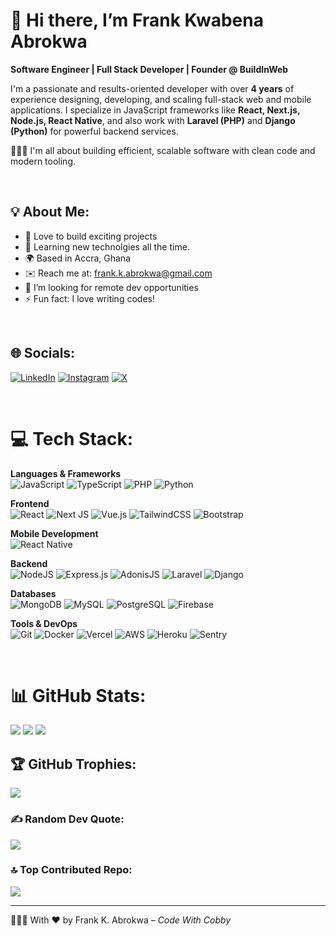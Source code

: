 # 👋 Hi there, I’m Frank Kwabena Abrokwa

**Software Engineer | Full Stack Developer | Founder @ BuildInWeb**

I'm a passionate and results-oriented developer with over **4 years** of experience designing, developing, and scaling full-stack web and mobile applications. I specialize in JavaScript frameworks like **React, Next.js, Node.js, React Native**, and also work with **Laravel (PHP)** and **Django (Python)** for powerful backend services.

🧑🏾‍💻 I'm all about building efficient, scalable software with clean code and modern tooling.

<br>

## 💡 About Me:
- 🚀 Love to build exciting projects
- 🧠 Learning new technolgies all the time.
- 🌍 Based in Accra, Ghana
- ✉️ Reach me at: frank.k.abrokwa@gmail.com
- 🤝 I’m looking for remote dev opportunities
- ⚡ Fun fact: I love writing codes!

<br>

## 🌐 Socials:
[![LinkedIn](https://img.shields.io/badge/LinkedIn-%230077B5.svg?logo=linkedin&logoColor=white)](https://www.linkedin.com/in/frank-kwabena-abrokwa-ba54681b6/)  [![Instagram](https://img.shields.io/badge/Instagram-%23E4405F.svg?logo=Instagram&logoColor=white)](https://instagram.com/codewithcobby)  [![X](https://img.shields.io/badge/X-black.svg?logo=X&logoColor=white)](https://x.com/codewithcobby)

<br>

# 💻 Tech Stack:

**Languages & Frameworks**  
![JavaScript](https://img.shields.io/badge/javascript-%23323330.svg?style=for-the-badge&logo=javascript&logoColor=%23F7DF1E)  ![TypeScript](https://img.shields.io/badge/typescript-%23007ACC.svg?style=for-the-badge&logo=typescript&logoColor=white)  ![PHP](https://img.shields.io/badge/php-%23777BB4.svg?style=for-the-badge&logo=php&logoColor=white)  ![Python](https://img.shields.io/badge/python-3670A0?style=for-the-badge&logo=python&logoColor=ffdd54)

**Frontend**  
![React](https://img.shields.io/badge/react-%2320232a.svg?style=for-the-badge&logo=react&logoColor=%2361DAFB)  ![Next JS](https://img.shields.io/badge/next.js-%23000000.svg?style=for-the-badge&logo=next.js&logoColor=white)  ![Vue.js](https://img.shields.io/badge/vue.js-%2335495e.svg?style=for-the-badge&logo=vuedotjs&logoColor=%234FC08D)  ![TailwindCSS](https://img.shields.io/badge/tailwindcss-%2338B2AC.svg?style=for-the-badge&logo=tailwind-css&logoColor=white)  ![Bootstrap](https://img.shields.io/badge/bootstrap-%23563D7C.svg?style=for-the-badge&logo=bootstrap&logoColor=white)

**Mobile Development**  
![React Native](https://img.shields.io/badge/react--native-%2320232a.svg?style=for-the-badge&logo=react&logoColor=%2361DAFB)

**Backend**  
![NodeJS](https://img.shields.io/badge/node.js-6DA55F?style=for-the-badge&logo=node.js&logoColor=white)  ![Express.js](https://img.shields.io/badge/express.js-%23404d59.svg?style=for-the-badge&logo=express&logoColor=%2361DAFB)  ![AdonisJS](https://img.shields.io/badge/adonisjs-%23316CE5.svg?style=for-the-badge&logo=adonisjs&logoColor=white)  ![Laravel](https://img.shields.io/badge/laravel-%23FF2D20.svg?style=for-the-badge&logo=laravel&logoColor=white)  ![Django](https://img.shields.io/badge/django-%23092E20.svg?style=for-the-badge&logo=django&logoColor=white)

**Databases**  
![MongoDB](https://img.shields.io/badge/MongoDB-%234ea94b.svg?style=for-the-badge&logo=mongodb&logoColor=white)  ![MySQL](https://img.shields.io/badge/mysql-%2300000f.svg?style=for-the-badge&logo=mysql&logoColor=white)  ![PostgreSQL](https://img.shields.io/badge/postgres-%23316192.svg?style=for-the-badge&logo=postgresql&logoColor=white)  ![Firebase](https://img.shields.io/badge/firebase-%23039BE5.svg?style=for-the-badge&logo=firebase)

**Tools & DevOps**  
![Git](https://img.shields.io/badge/git-%23F05032.svg?style=for-the-badge&logo=git&logoColor=white)  ![Docker](https://img.shields.io/badge/docker-%230db7ed.svg?style=for-the-badge&logo=docker&logoColor=white)  ![Vercel](https://img.shields.io/badge/vercel-%23000000.svg?style=for-the-badge&logo=vercel&logoColor=white)  ![AWS](https://img.shields.io/badge/AWS-%23FF9900.svg?style=for-the-badge&logo=amazon-aws&logoColor=white)  ![Heroku](https://img.shields.io/badge/heroku-%23430098.svg?style=for-the-badge&logo=heroku&logoColor=white)  ![Sentry](https://img.shields.io/badge/sentry-%23FB4226.svg?style=for-the-badge&logo=sentry&logoColor=white)

<br>

# 📊 GitHub Stats:
![](https://github-readme-stats.vercel.app/api?username=codewithcobby&theme=tokyonight&hide_border=true&include_all_commits=false&count_private=true)  ![](https://github-readme-streak-stats.herokuapp.com/?user=codewithcobby&theme=tokyonight&hide_border=true)  ![](https://github-readme-stats.vercel.app/api/top-langs/?username=codewithcobby&theme=tokyonight&hide_border=true&layout=compact)

## 🏆 GitHub Trophies:
![](https://github-profile-trophy.vercel.app/?username=codewithcobby&theme=tokyonight&no-frame=true&margin-w=4)

### ✍️ Random Dev Quote:
![](https://quotes-github-readme.vercel.app/api?type=vertical&theme=tokyonight)

### 🔝 Top Contributed Repo:
![](https://github-contributor-stats.vercel.app/api?username=codewithcobby&limit=5&theme=tokyonight&combine_all_yearly_contributions=true)

---

🧘🏽‍♂️ With ❤️ by Frank K. Abrokwa – *Code With Cobby*
